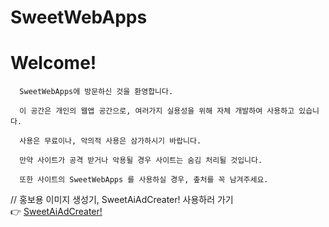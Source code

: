 # SweetWebApps

   # Welcome!
      SweetWebApps에 방문하신 것을 환영합니다.
      
      이 공간은 개인의 웹앱 공간으로, 여러가지 실용성을 위해 자체 개발하여 사용하고 있습니다.
      
      사용은 무료이나, 악의적 사용은 삼가하시기 바랍니다.
      
      만약 사이트가 공격 받거나 악용될 경우 사이트는 숨김 처리될 것입니다.
      
      또한 사이트의 SweetWebApps 를 사용하실 경우, 춮처를 꼭 남겨주세요.
   
   // 홍보용 이미지 생성기, SweetAiAdCreater! 사용하러 가기 <br>
   👉  <a href="/SweetAiAdCreater.html">SweetAiAdCreater! </a>
      
